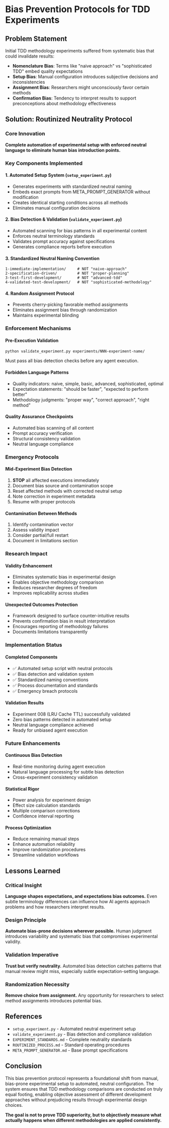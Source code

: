 # Bias Prevention Protocols for TDD Experiments

## Problem Statement

Initial TDD methodology experiments suffered from systematic bias that could invalidate results:

- **Nomenclature Bias**: Terms like "naive approach" vs "sophisticated TDD" embed quality expectations
- **Setup Bias**: Manual configuration introduces subjective decisions and inconsistencies
- **Assignment Bias**: Researchers might unconsciously favor certain methods
- **Confirmation Bias**: Tendency to interpret results to support preconceptions about methodology effectiveness

## Solution: Routinized Neutrality Protocol

### Core Innovation
**Complete automation of experimental setup with enforced neutral language to eliminate human bias introduction points.**

### Key Components Implemented

#### 1. Automated Setup System (`setup_experiment.py`)
- Generates experiments with standardized neutral naming
- Embeds exact prompts from META_PROMPT_GENERATOR without modification
- Creates identical starting conditions across all methods
- Eliminates manual configuration decisions

#### 2. Bias Detection & Validation (`validate_experiment.py`)
- Automated scanning for bias patterns in all experimental content
- Enforces neutral terminology standards
- Validates prompt accuracy against specifications
- Generates compliance reports before execution

#### 3. Standardized Neutral Naming Convention
```
1-immediate-implementation/     # NOT "naive-approach"
2-specification-driven/         # NOT "proper-planning"
3-test-first-development/       # NOT "advanced-tdd"
4-validated-test-development/   # NOT "sophisticated-methodology"
```

#### 4. Random Assignment Protocol
- Prevents cherry-picking favorable method assignments
- Eliminates assignment bias through randomization
- Maintains experimental blinding

### Enforcement Mechanisms

#### Pre-Execution Validation
```bash
python validate_experiment.py experiments/NNN-experiment-name/
```
Must pass all bias detection checks before any agent execution.

#### Forbidden Language Patterns
- Quality indicators: naive, simple, basic, advanced, sophisticated, optimal
- Expectation statements: "should be faster", "expected to perform better"
- Methodology judgments: "proper way", "correct approach", "right method"

#### Quality Assurance Checkpoints
- Automated bias scanning of all content
- Prompt accuracy verification
- Structural consistency validation
- Neutral language compliance

### Emergency Protocols

#### Mid-Experiment Bias Detection
1. **STOP** all affected executions immediately
2. Document bias source and contamination scope
3. Reset affected methods with corrected neutral setup
4. Note correction in experiment metadata
5. Resume with proper protocols

#### Contamination Between Methods
1. Identify contamination vector
2. Assess validity impact
3. Consider partial/full restart
4. Document in limitations section

### Research Impact

#### Validity Enhancement
- Eliminates systematic bias in experimental design
- Enables objective methodology comparison
- Reduces researcher degrees of freedom
- Improves replicability across studies

#### Unexpected Outcomes Protection
- Framework designed to surface counter-intuitive results
- Prevents confirmation bias in result interpretation
- Encourages reporting of methodology failures
- Documents limitations transparently

### Implementation Status

#### Completed Components
- ✅ Automated setup script with neutral protocols
- ✅ Bias detection and validation system
- ✅ Standardized naming conventions
- ✅ Process documentation and standards
- ✅ Emergency breach protocols

#### Validation Results
- Experiment 008 (LRU Cache TTL) successfully validated
- Zero bias patterns detected in automated setup
- Neutral language compliance achieved
- Ready for unbiased agent execution

### Future Enhancements

#### Continuous Bias Detection
- Real-time monitoring during agent execution
- Natural language processing for subtle bias detection
- Cross-experiment consistency validation

#### Statistical Rigor
- Power analysis for experiment design
- Effect size calculation standards
- Multiple comparison corrections
- Confidence interval reporting

#### Process Optimization
- Reduce remaining manual steps
- Enhance automation reliability
- Improve randomization procedures
- Streamline validation workflows

## Lessons Learned

### Critical Insight
**Language shapes expectations, and expectations bias outcomes.** Even subtle terminology differences can influence how AI agents approach problems and how researchers interpret results.

### Design Principle
**Automate bias-prone decisions wherever possible.** Human judgment introduces variability and systematic bias that compromises experimental validity.

### Validation Imperative
**Trust but verify neutrality.** Automated bias detection catches patterns that manual review might miss, especially subtle expectation-setting language.

### Randomization Necessity
**Remove choice from assignment.** Any opportunity for researchers to select method assignments introduces potential bias.

## References

- `setup_experiment.py` - Automated neutral experiment setup
- `validate_experiment.py` - Bias detection and compliance validation
- `EXPERIMENT_STANDARDS.md` - Complete neutrality standards
- `ROUTINIZED_PROCESS.md` - Standard operating procedures
- `META_PROMPT_GENERATOR.md` - Base prompt specifications

## Conclusion

This bias prevention protocol represents a foundational shift from manual, bias-prone experimental setup to automated, neutral configuration. The system ensures that TDD methodology comparisons are conducted on truly equal footing, enabling objective assessment of different development approaches without prejudicing results through experimental design choices.

**The goal is not to prove TDD superiority, but to objectively measure what actually happens when different methodologies are applied consistently.**